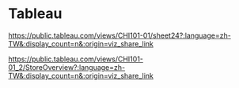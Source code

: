 # Tableau
https://public.tableau.com/views/CHI101-01/sheet24?:language=zh-TW&:display_count=n&:origin=viz_share_link

https://public.tableau.com/views/CHI101-01_2/StoreOverview?:language=zh-TW&:display_count=n&:origin=viz_share_link
